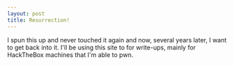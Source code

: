 ```yaml
---
layout: post
title: Resurrection!
---
```


I spun this up and never touched it again and now, several years later, I want to get back into it. I'll be using this site to for write-ups, mainly for HackTheBox machines that I'm able to pwn.
